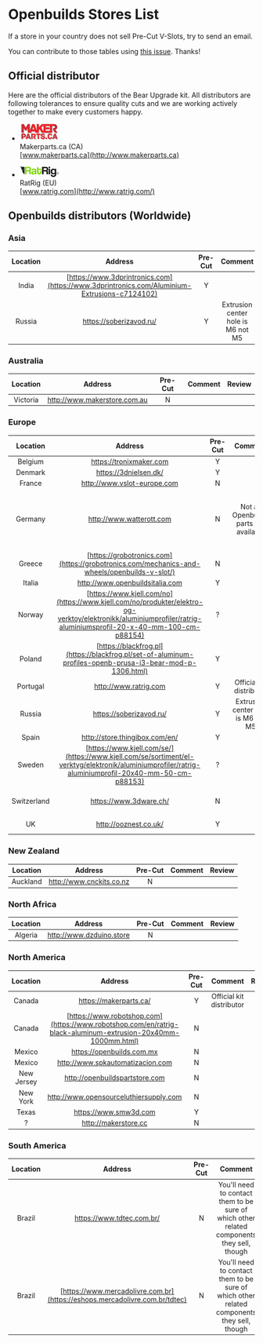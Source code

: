 # Openbuilds Stores List

If a store in your country does not sell Pre-Cut V-Slots, try to send an email.

You can contribute to those tables using [this issue](https://github.com/gregsaun/prusa_i3_bear_upgrade/issues/4). Thanks!


## Official distributor

Here are the official distributors of the Bear Upgrade kit. All distributors are following tolerances to ensure quality cuts and we are working actively together to make every customers happy.

* ![makerparts.ca logo](distributors/makerpartsca_logo.jpg)  
   Makerparts.ca (CA)  
   [www.makerparts.ca](http://www.makerparts.ca)  


* ![ratrig logo](distributors/ratrig_logo.jpg)  
   RatRig (EU)  
   [www.ratrig.com](http://www.ratrig.com/)  


## Openbuilds distributors (Worldwide)

### Asia
| Location | Address | Pre-Cut | Comment | Review |
|:--------:|:-------:|:-------:|:-------:|:------:|
| India    | [https://www.3dprintronics.com](https://www.3dprintronics.com/Aluminium-Extrusions-c7124102) | Y | | |
| Russia | https://soberizavod.ru/ | Y | Extrusion center hole is M6 not M5 | |


### Australia

| Location | Address | Pre-Cut | Comment | Review |
|:--------:|:-------:|:-------:|:-------:|:------:|
| Victoria | http://www.makerstore.com.au | N | | |


### Europe

| Location | Address | Pre-Cut | Comment | Review |
|:--------:|:-------:|:-------:|:-------:|:------:|
| Belgium | https://tronixmaker.com | Y | | |
| Denmark | https://3dnielsen.dk/ | Y | | |
| France | http://www.vslot-europe.com | N | | |
| Germany | http://www.watterott.com | N | Not all Openbuilds parts are available | Cuts are not accurate (+/- 1mm)<br>Fast shipping |
| Greece | [https://grobotronics.com](https://grobotronics.com/mechanics-and-wheels/openbuilds-v-slot/) | N | | |
| Italia | http://www.openbuildsitalia.com | Y | | |
| Norway | [https://www.kjell.com/no](https://www.kjell.com/no/produkter/elektro-og-verktoy/elektronikk/aluminiumprofiler/ratrig-aluminiumsprofil-20-x-40-mm-100-cm-p88154) | ? | | |
| Poland | [https://blackfrog.pl](https://blackfrog.pl/set-of-aluminum-profiles-openb-prusa-i3-bear-mod-p-1306.html) | Y | | |
| Portugal | http://www.ratrig.com | Y | Official kit distributor | |
| Russia | https://soberizavod.ru/ | Y | Extrusion center hole is M6 not M5 | |
| Spain | http://store.thingibox.com/en/ | Y | | |
| Sweden | [https://www.kjell.com/se/](https://www.kjell.com/se/sortiment/el-verktyg/elektronik/aluminiumprofiler/ratrig-aluminiumprofil-20x40-mm-50-cm-p88153) | ? | | |
| Switzerland | https://www.3dware.ch/ | N | | Okay, nothing special |
| UK | http://ooznest.co.uk/ | Y | | Very good |


### New Zealand

| Location | Address | Pre-Cut | Comment | Review |
|:--------:|:-------:|:-------:|:-------:|:------:|
| Auckland | http://www.cnckits.co.nz | N | | |


### North Africa

| Location | Address | Pre-Cut | Comment | Review |
|:--------:|:-------:|:-------:|:-------:|:------:|
| Algeria | http://www.dzduino.store | N | | |


### North America

| Location | Address | Pre-Cut | Comment | Review |
|:--------:|:-------:|:-------:|:-------:|:------:|
| Canada | https://makerparts.ca/ | Y | Official kit distributor | |
| Canada | [https://www.robotshop.com](https://www.robotshop.com/en/ratrig-black-aluminum-extrusion-20x40mm-1000mm.html) | N | | |
| Mexico | https://openbuilds.com.mx | N | | |
| Mexico | http://www.spkautomatizacion.com | N | | |
| New Jersey | http://openbuildspartstore.com | N | | |
| New York | http://www.opensourceluthiersupply.com | N | | |
| Texas | https://www.smw3d.com | Y | | |
| ? | http://makerstore.cc | N | | |


### South America

| Location | Address | Pre-Cut | Comment | Review |
|:--------:|:-------:|:-------:|:-------:|:------:|
| Brazil | https://www.tdtec.com.br/ | N | You'll need to contact them to be sure of which other related components they sell, though | |
| Brazil | [https://www.mercadolivre.com.br](https://eshops.mercadolivre.com.br/tdtec) | N | You'll need to contact them to be sure of which other related components they sell, though | |